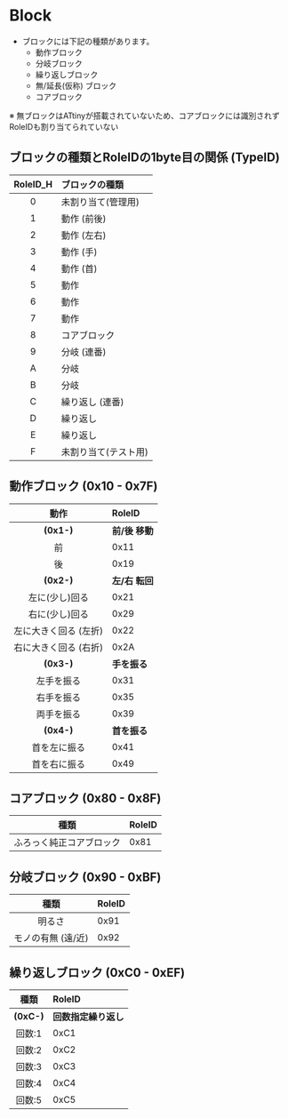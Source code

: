 # Block

- ブロックには下記の種類があります。
  - 動作ブロック
  - 分岐ブロック
  - 繰り返しブロック
  - 無/延長(仮称) ブロック
  - コアブロック

※ 無ブロックはATtinyが搭載されていないため、コアブロックには識別されずRoleIDも割り当てられていない

## ブロックの種類とRoleIDの1byte目の関係 (TypeID)

|RoleID_H|ブロックの種類|
|:-:|:-|
|0|未割り当て(管理用)|
|1|動作 (前後)|
|2|動作 (左右)|
|3|動作 (手)|
|4|動作 (首)|
|5|動作|
|6|動作|
|7|動作|
|8|コアブロック|
|9|分岐 (連番)|
|A|分岐|
|B|分岐|
|C|繰り返し (連番)|
|D|繰り返し|
|E|繰り返し|
|F|未割り当て(テスト用)|

## 動作ブロック (0x10 - 0x7F)

|動作|RoleID|
|:-:|:-|
|**(0x1-)**|**前/後 移動**|
|前|0x11|
|後|0x19|
|**(0x2-)**|**左/右 転回**|
|左に(少し)回る|0x21|
|右に(少し)回る|0x29|
|左に大きく回る (左折)|0x22|
|右に大きく回る (右折)|0x2A|
|**(0x3-)**|**手を振る**|
|左手を振る|0x31|
|右手を振る|0x35|
|両手を振る|0x39|
|**(0x4-)**|**首を振る**|
|首を左に振る|0x41|
|首を右に振る|0x49|

## コアブロック (0x80 - 0x8F)

|種類|RoleID|
|:-:|:-|
|ふろっく純正コアブロック|0x81|

## 分岐ブロック (0x90 - 0xBF)

|種類|RoleID|
|:-:|:-|
|明るさ|0x91|
|モノの有無 (遠/近)|0x92|

## 繰り返しブロック (0xC0 - 0xEF)

|種類|RoleID|
|:-:|:-|
|**(0xC-)**|**回数指定繰り返し**|
|回数:1|0xC1|
|回数:2|0xC2|
|回数:3|0xC3|
|回数:4|0xC4|
|回数:5|0xC5|
